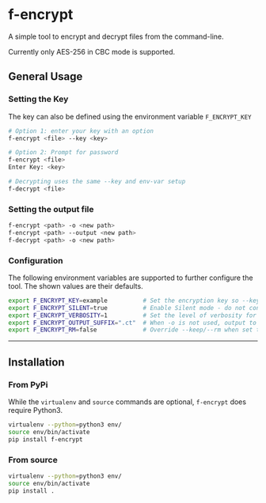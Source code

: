 # f-encrypt

A simple tool to encrypt and decrypt files from the command-line.

Currently only AES-256 in CBC mode is supported.


## General Usage

### Setting the Key

The key can also be defined using the environment variable `F_ENCRYPT_KEY`

```bash
# Option 1: enter your key with an option
f-encrypt <file> --key <key>

# Option 2: Prompt for password
f-encrypt <file>
Enter Key: <key>

# Decrypting uses the same --key and env-var setup
f-decrypt <file>
```


### Setting the output file

```bash
f-encrypt <path> -o <new path>
f-encrypt <path> --output <new path>
f-decrypt <path> -o <new path>
```

### Configuration

The following environment variables are supported to further configure the tool.
The shown values are their defaults.

```bash
export F_ENCRYPT_KEY=example          # Set the encryption key so --key is not needed
export F_ENCRYPT_SILENT=true          # Enable Silent mode - do not confirm or print anything
export F_ENCRYPT_VERBOSITY=1          # Set the level of verbosity for output text (1 to 5)
export F_ENCRYPT_OUTPUT_SUFFIX=".ct"  # When -o is not used, output to <path><suffix>
export F_ENCRYPT_RM=false             # Override --keep/--rm when set to "true", to rm source file
```


---


## Installation

### From PyPi

While the `virtualenv` and `source` commands are optional, `f-encrypt` does require Python3.

```bash
virtualenv --python=python3 env/
source env/bin/activate
pip install f-encrypt
```

### From source

```bash
virtualenv --python=python3 env/
source env/bin/activate
pip install .
```
